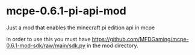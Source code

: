 # mcpe-0.6.1-pi-api-mod
Just a mod that enables the minecraft pi edition api in mcpe

In order to use this you must have https://github.com/MFDGaming/mcpe-0.6.1-mod-sdk/raw/main/sdk.py in the mod directory.
